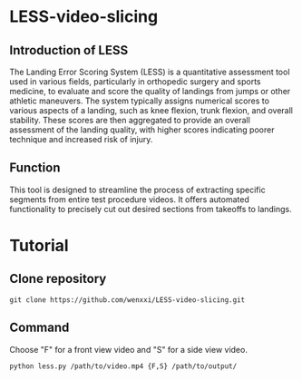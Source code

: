 # LESS-video-slicing
## Introduction of LESS
The Landing Error Scoring System (LESS) is a quantitative assessment tool used in various fields, particularly in orthopedic surgery and sports medicine, to evaluate and score the quality of landings from jumps or other athletic maneuvers. The system typically assigns numerical scores to various aspects of a landing, such as knee flexion, trunk flexion, and overall stability. These scores are then aggregated to provide an overall assessment of the landing quality, with higher scores indicating poorer technique and increased risk of injury.
## Function
This tool is designed to streamline the process of extracting specific segments from entire test procedure videos. It offers automated functionality to precisely cut out desired sections from takeoffs to landings. 

# Tutorial
## Clone repository
```
git clone https://github.com/wenxxi/LESS-video-slicing.git
```
## Command
Choose "F" for a front view video and "S" for a side view video.
```
python less.py /path/to/video.mp4 {F,S} /path/to/output/
```
